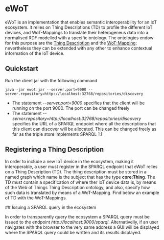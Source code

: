 # eWoT

eWoT is an implementation that enables semantic interoperability for an IoT ecosystem. It relies on Thing Descriptions (TD) to profile the different IoT devices, and WoT-Mappings to translate their heterogeneus data into a normalised RDF modelled with a specific ontology. The ontologies endow for this purpose are the [Thing Description](http://iot.linkeddata.es/def/wot/index-en.html) and the [WoT-Mapping](http://iot.linkeddata.es/def/wot-mappings/index-en.html); nevertheless they can be extended with any other to enhance contextual information of the IoT device.

## Quickstart

Run the client jar with the following command

````
java -jar ewot.jar --server.port=9000 --server.repository=http://localhost:32768/repositories/discovery
````

* The statement *--server.port=9000* specifies that the client will be running on the port 9000. The port can be changed freely
* The statement *--server.repository=http://localhost:32768/repositories/discovery* specifies the URL of a SPARQL endpoint where all the descriptions that this client can discover will be allocated. This can be changed freely as far as the triple store implements SPARQL 1.1

## Registering a Thing Description

In order to include a new IoT device in the ecosystem, making it interoperable, a user must register in the SPARQL endpoint that eWoT relies on a Thing Description (TD). The thing description must be stored in a named graph which name is the subject that has the type **core:Thing**. The TD must contain a specification of where ther IoT device data is, by means of the Web of Things Thing Description ontology, and also, specify how such data is translated by means of a WoT-Mapping. Find below an example of TD with the WoT-Mappings.

## Issuing a SPARQL query in the ecosystem

In order to transparently query the ecosystem a SPARQL query must be issued to the endpoint *http://localhost:9000/sparql*. Alternativelly, if an user navigates with the browser to the very same address a GUI will be displayed where the SPARQL query could be written and its results displayed.
